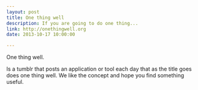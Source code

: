```yaml
---
layout: post
title: One thing well
description: If you are going to do one thing...
link: http://onethingwell.org
date: 2013-10-17 10:00:00

---
```


One thing well.

Is a tumblr that posts an application or tool each day that as the title goes does one thing well. We like the concept and hope you find something useful.
